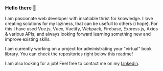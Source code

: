 ### Hello there 👋

I am passionate web developer with insatiable thrist for knowledge. I love creating solutions for my laziness, that can be usefull to others (i hope). For this I have used Vue.js, Vuex, Vuetify, Webpack, Firebase, Express.js, Axios & various APIs, and always looking forward learning something new and improve existing skills.

I am currently working on a project for administrating your "virtual" book library. You can check the repositories right below this readme!

I am also looking for a job! Feel free to contact me on my [LinkedIn](https://www.linkedin.com/in/nkash/).

<!--
**disgraceful/disgraceful** is a ✨ _special_ ✨ repository because its `README.md` (this file) appears on your GitHub profile.

Here are some ideas to get you started:

- 🔭 I’m currently working on ...
- 🌱 I’m currently learning ...
- 👯 I’m looking to collaborate on ...
- 🤔 I’m looking for help with ...
- 💬 Ask me about ...
- 📫 How to reach me: ...
- 😄 Pronouns: ...
- ⚡ Fun fact: ...
-->
